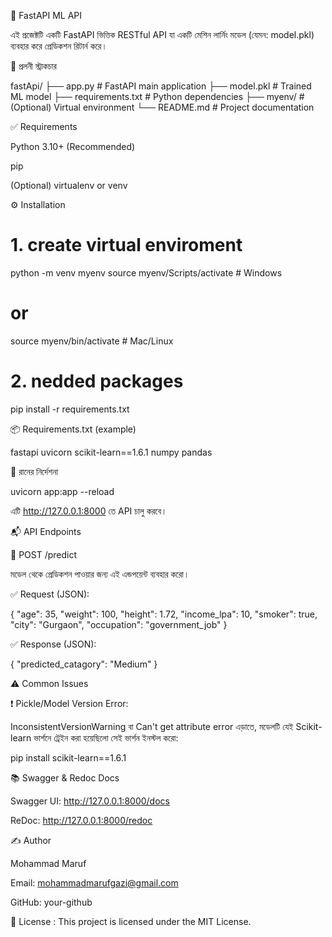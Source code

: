 🚀 FastAPI ML API

এই প্রজেক্টটি একটি FastAPI ভিত্তিক RESTful API যা একটি মেশিন লার্নিং মডেল (যেমন: model.pkl) ব্যবহার করে প্রেডিকশন রিটার্ন করে।

📁 প্রলনী স্ট্রাকচার

fastApi/
├── app.py # FastAPI main application
├── model.pkl # Trained ML model
├── requirements.txt # Python dependencies
├── myenv/ # (Optional) Virtual environment
└── README.md # Project documentation

✅ Requirements

Python 3.10+ (Recommended)

pip

(Optional) virtualenv or venv

⚙️ Installation

# 1. create virtual enviroment

python -m venv myenv
source myenv/Scripts/activate # Windows

# or

source myenv/bin/activate # Mac/Linux

# 2. nedded packages

pip install -r requirements.txt

📦 Requirements.txt (example)

fastapi
uvicorn
scikit-learn==1.6.1
numpy
pandas

🚀 রানের নির্দেশনা

uvicorn app:app --reload

এটি http://127.0.0.1:8000 তে API চালু করবে।

📬 API Endpoints

🔹 POST /predict

মডেল থেকে প্রেডিকশন পাওয়ার জন্য এই এন্ডপয়েন্ট ব্যবহার করো।

✅ Request (JSON):

{
"age": 35,
"weight": 100,
"height": 1.72,
"income_lpa": 10,
"smoker": true,
"city": "Gurgaon",
"occupation": "government_job"
}

✅ Response (JSON):

{
"predicted_catagory": "Medium"
}

⚠️ Common Issues

❗ Pickle/Model Version Error:

InconsistentVersionWarning বা Can't get attribute error এড়াতে, মডেলটি যেই Scikit-learn ভার্শনে ট্রেইন করা হয়েছিলো সেই ভার্শন ইনস্টল করো:

pip install scikit-learn==1.6.1

📚 Swagger & Redoc Docs

Swagger UI: http://127.0.0.1:8000/docs

ReDoc: http://127.0.0.1:8000/redoc

✍️ Author

Mohammad Maruf

Email: mohammadmarufgazi@gmail.com

GitHub: your-github

📄 License :
This project is licensed under the MIT License.
